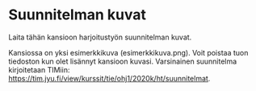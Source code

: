 # Suunnitelman kuvat

Laita tähän kansioon harjoitustyön suunnitelman kuvat.

Kansiossa on yksi esimerkkikuva (esimerkkikuva.png). Voit poistaa tuon tiedoston kun olet lisännyt kansioon kuvasi. Varsinainen suunnitelma kirjoitetaan TIMiin: <https://tim.jyu.fi/view/kurssit/tie/ohj1/2020k/ht/suunnitelmat>.